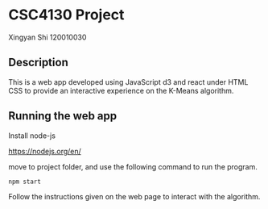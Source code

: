 # CSC4130 Project

Xingyan Shi 120010030



## Description

This is a web app developed using JavaScript d3 and react under HTML CSS to provide an interactive experience on the K-Means algorithm. 



## Running the web app

Install node-js

https://nodejs.org/en/



move to project folder, and use the following command to run the program. 

```
npm start
```



Follow the instructions given on the web page to interact with the algorithm.